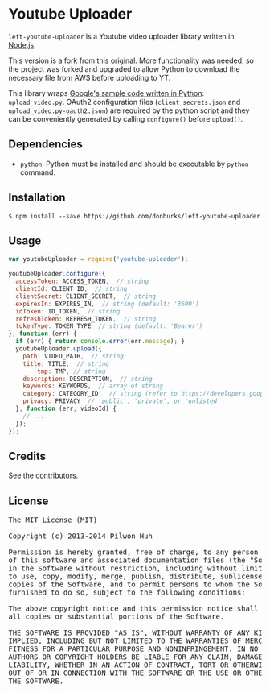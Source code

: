 # Youtube Uploader

`left-youtube-uploader` is a Youtube video uploader library written in [Node.js](http://nodejs.org/).

This version is a fork from [this original](https://github.com/pilwon/node-youtube-uploader). More functionality was needed, so the project was forked and upgraded to allow Python to download the necessary file from AWS before uploading to YT. 

This library wraps [Google's sample code written in Python](https://developers.google.com/youtube/v3/guides/uploading_a_video): `upload_video.py`. OAuth2 configuration files (`client_secrets.json` and `upload_video.py-oauth2.json`) are required by the python script and they can be conveniently generated by calling `configure()` before `upload()`.

## Dependencies

* `python`: Python must be installed and should be executable by `python` command.

## Installation

    $ npm install --save https://github.com/donburks/left-youtube-uploader

## Usage

```js
var youtubeUploader = require('youtube-uploader');

youtubeUploader.configure({
  accessToken: ACCESS_TOKEN,  // string
  clientId: CLIENT_ID,  // string
  clientSecret: CLIENT_SECRET,  // string
  expiresIn: EXPIRES_IN,  // string (default: '3600')
  idToken: ID_TOKEN,  // string
  refreshToken: REFRESH_TOKEN,  // string
  tokenType: TOKEN_TYPE  // string (default: 'Bearer')
}, function (err) {
  if (err) { return console.error(err.message); }
  youtubeUploader.upload({
    path: VIDEO_PATH,  // string
    title: TITLE,  // string
		tmp: TMP, // string
    description: DESCRIPTION,  // string
    keywords: KEYWORDS,  // array of string
    category: CATEGORY_ID,  // string (refer to https://developers.google.com/youtube/v3/docs/videoCategories/list)
    privacy: PRIVACY  // 'public', 'private', or 'unlisted'
  }, function (err, videoId) {
    // ...
  });
});
```

## Credits

  See the [contributors](https://github.com/donburks/left-youtube-uploader/graphs/contributors).

## License

<pre>
The MIT License (MIT)

Copyright (c) 2013-2014 Pilwon Huh

Permission is hereby granted, free of charge, to any person obtaining a copy
of this software and associated documentation files (the "Software"), to deal
in the Software without restriction, including without limitation the rights
to use, copy, modify, merge, publish, distribute, sublicense, and/or sell
copies of the Software, and to permit persons to whom the Software is
furnished to do so, subject to the following conditions:

The above copyright notice and this permission notice shall be included in
all copies or substantial portions of the Software.

THE SOFTWARE IS PROVIDED "AS IS", WITHOUT WARRANTY OF ANY KIND, EXPRESS OR
IMPLIED, INCLUDING BUT NOT LIMITED TO THE WARRANTIES OF MERCHANTABILITY,
FITNESS FOR A PARTICULAR PURPOSE AND NONINFRINGEMENT. IN NO EVENT SHALL THE
AUTHORS OR COPYRIGHT HOLDERS BE LIABLE FOR ANY CLAIM, DAMAGES OR OTHER
LIABILITY, WHETHER IN AN ACTION OF CONTRACT, TORT OR OTHERWISE, ARISING FROM,
OUT OF OR IN CONNECTION WITH THE SOFTWARE OR THE USE OR OTHER DEALINGS IN
THE SOFTWARE.
</pre>

